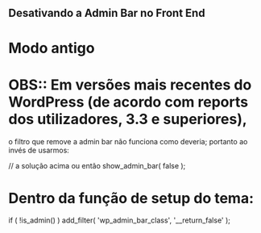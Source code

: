 ## Desativando a Admin Bar no Front End

# Modo antigo
<?php 
add_filter( 'show_admin_bar', '__return_false' );
?>


# OBS:: Em versões mais recentes do WordPress (de acordo com reports dos utilizadores, 3.3 e superiores),
o filtro que remove a admin bar não funciona como deveria; portanto ao invés de usarmos:

// a solução acima ou então
show_admin_bar( false );

 # Dentro da função de setup do tema:

if ( !is_admin() )
    add_filter( 'wp_admin_bar_class', '__return_false' );
